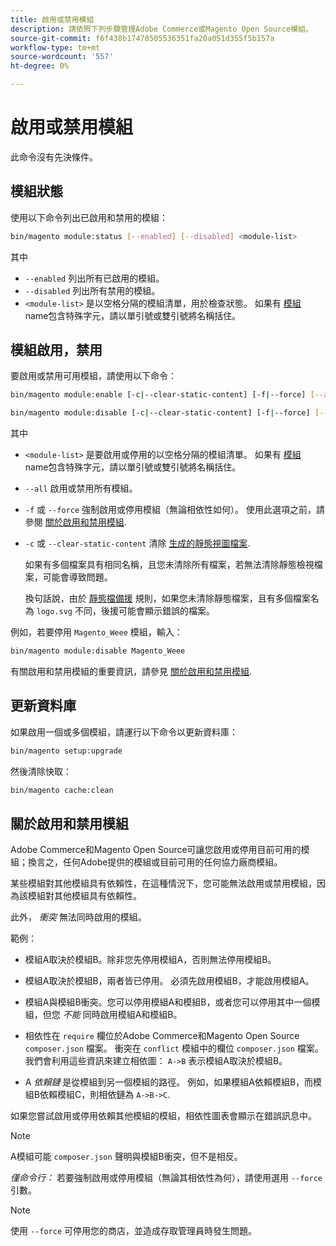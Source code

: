 ```yaml
---
title: 啟用或禁用模組
description: 請依照下列步驟管理Adobe Commerce或Magento Open Source模組。
source-git-commit: f6f438b17478505536351fa20a051d355f5b157a
workflow-type: tm+mt
source-wordcount: '557'
ht-degree: 0%

---
```



# 啟用或禁用模組

此命令沒有先決條件。

## 模組狀態

使用以下命令列出已啟用和禁用的模組：

```bash
bin/magento module:status [--enabled] [--disabled] <module-list>
```

其中

* `--enabled` 列出所有已啟用的模組。
* `--disabled` 列出所有禁用的模組。
* `<module-list>` 是以空格分隔的模組清單，用於檢查狀態。 如果有 [模組](https://glossary.magento.com/module) name包含特殊字元，請以單引號或雙引號將名稱括住。

## 模組啟用，禁用

要啟用或禁用可用模組，請使用以下命令：

```bash
bin/magento module:enable [-c|--clear-static-content] [-f|--force] [--all] <module-list>
```

```bash
bin/magento module:disable [-c|--clear-static-content] [-f|--force] [--all] <module-list>
```

其中

* `<module-list>` 是要啟用或停用的以空格分隔的模組清單。 如果有 [模組](https://glossary.magento.com/module) name包含特殊字元，請以單引號或雙引號將名稱括住。
* `--all` 啟用或禁用所有模組。
* `-f` 或 `--force` 強制啟用或停用模組（無論相依性如何）。 使用此選項之前，請參閱 [關於啟用和禁用模組](#about-enabling-and-disabling-modules).
* `-c` 或 `--clear-static-content` 清除 [生成的靜態視圖檔案](../../configuration/cli/static-view-file-deployment.md).

   如果有多個檔案具有相同名稱，且您未清除所有檔案，若無法清除靜態檢視檔案，可能會導致問題。

   換句話說，由於 [靜態檔備援](../../configuration/cli/static-view-file-deployment.md) 規則，如果您未清除靜態檔案，且有多個檔案名為 `logo.svg` 不同，後援可能會顯示錯誤的檔案。

例如，若要停用 `Magento_Weee` 模組，輸入：

```bash
bin/magento module:disable Magento_Weee
```

有關啟用和禁用模組的重要資訊，請參見 [關於啟用和禁用模組](#about-enabling-and-disabling-modules).

## 更新資料庫

如果啟用一個或多個模組，請運行以下命令以更新資料庫：

```bash
bin/magento setup:upgrade
```

然後清除快取：

```bash
bin/magento cache:clean
```

## 關於啟用和禁用模組

Adobe Commerce和Magento Open Source可讓您啟用或停用目前可用的模組；換言之，任何Adobe提供的模組或目前可用的任何協力廠商模組。

某些模組對其他模組具有依賴性，在這種情況下，您可能無法啟用或禁用模組，因為該模組對其他模組具有依賴性。

此外， *衝突* 無法同時啟用的模組。

範例：

* 模組A取決於模組B。除非您先停用模組A，否則無法停用模組B。

* 模組A取決於模組B，兩者皆已停用。 必須先啟用模組B，才能啟用模組A。

* 模組A與模組B衝突。您可以停用模組A和模組B，或者您可以停用其中一個模組，但您 *不能* 同時啟用模組A和模組B。

* 相依性在 `require` 欄位於Adobe Commerce和Magento Open Source `composer.json` 檔案。 衝突在 `conflict` 模組中的欄位 `composer.json` 檔案。 我們會利用這些資訊來建立相依圖： `A->B` 表示模組A取決於模組B。

* A *依賴鏈* 是從模組到另一個模組的路徑。 例如，如果模組A依賴模組B，而模組B依賴模組C，則相依鏈為 `A->B->C`.

如果您嘗試啟用或停用依賴其他模組的模組，相依性圖表會顯示在錯誤訊息中。

>[!NOTE]
>
>A模組可能 `composer.json` 聲明與模組B衝突，但不是相反。

*僅命令行：* 若要強制啟用或停用模組（無論其相依性為何），請使用選用 `--force` 引數。

>[!NOTE]
>
>使用 `--force` 可停用您的商店，並造成存取管理員時發生問題。
